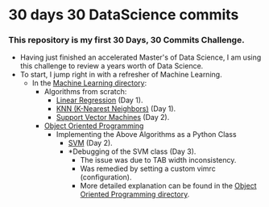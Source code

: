 # 30 days 30 DataScience commits
### This repository is my first 30 Days, 30 Commits Challenge. 
- Having just finished an accelerated Master's of Data Science, I am using this challenge to review a years worth of Data Science.
- To start, I jump right in with a refresher of Machine Learning. 
	+ In the [Machine Learning directory](machine_learning/): 
		+ Algorithms from scratch: 
			+ [Linear Regression](machine_learning/lin_reg/) (Day 1).
			+ [KNN (K-Nearest Neighbors)](machine_learning/knn/) (Day 1).
			+ [Support Vector Machines](machine_learning/svm/) (Day 2).
		+ [Object Oriented Programming](machine_learning/oop/)
			+ Implementing the Above Algorithms as a Python Class
				+ [SVM](machine_learning/oop/svm.py) (Day 2).
                + *Debugging of the SVM class (Day 3).
                    + The issue was due to TAB width inconsistency. 
                    + Was remedied by setting a custom vimrc (configuration).
                    + More detailed explanation can be found in the [Object Oriented Programming directory](machine_learning/oop/).

